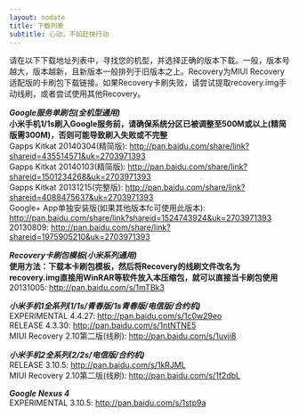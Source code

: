 ```yaml
---
layout: nodate
title: 下载列表
subtitle: 心动，不如赶快行动
---
```

请在以下下载地址列表中，寻找您的机型，并选择正确的版本下载。一般，版本号越大，版本越新，且新版本一般排列于旧版本之上。Recovery为MIUI Recovery适配版的卡刷包下载链接。如果Recovery卡刷失败，请尝试提取recovery.img手动线刷，或者尝试使用其他Recovery。  

*__Google服务单刷包(全机型通用)__*  
__小米手机1/1s刷入Google服务前，请确保系统分区已被调整至500M或以上(精简版需300M)，否则可能导致刷入失败或不完整__  
Gapps Kitkat 20140304(精简版): <http://pan.baidu.com/share/link?shareid=435514571&uk=2703971393>  
Gapps Kitkat 20140103(精简版): <http://pan.baidu.com/share/link?shareid=1501234268&uk=2703971393>  
Gapps Kitkat 20131215(完整版): <http://pan.baidu.com/share/link?shareid=4088475637&uk=2703971393>  
Google+ App单独安装版(如果其他版本fc可使用此版本): <http://pan.baidu.com/share/link?shareid=1524743924&uk=2703971393>  
20130809: <http://pan.baidu.com/share/link?shareid=1975905210&uk=2703971393>

*__Recovery卡刷包模板(小米系列通用)__*  
__使用方法：下载本卡刷包模板，然后将Recovery的线刷文件改名为recovery.img直接用WinRAR等软件放入本压缩包，就可以直接当卡刷包使用__  
20131005: <http://pan.baidu.com/s/1mTBk3>  

*__小米手机1全系列(1/1s/青春版/1s青春版/电信版/合约机)__*  
EXPERIMENTAL 4.4.27: <http://pan.baidu.com/s/1c0w29eo>  
RELEASE 4.3.30: <http://pan.baidu.com/s/1ntNTNE5>  
MIUI Recovery 2.10第二版(线刷): <http://pan.baidu.com/s/1uvji8>

*__小米手机2全系列(2/2s/电信版/合约机)__*  
RELEASE 3.10.5: <http://pan.baidu.com/s/1kRJML>  
MIUI Recovery 2.10第二版(线刷): <http://pan.baidu.com/s/1f2dbL>

*__Google Nexus 4__*  
EXPERIMENTAL 3.10.5: <http://pan.baidu.com/s/1stp9a>
